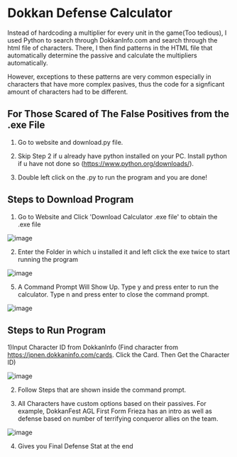 # Dokkan Defense Calculator

Instead of hardcoding a multiplier for every unit in the game(Too tedious), I used Python to search through DokkanInfo.com and search through the html file of characters. There, I then find patterns in the HTML file that automatically determine the passive and calculate the multipliers automatically. 

However, exceptions to these patterns are very common especially in characters that have more complex pasives, thus the code for a signficant amount of characters had to be different.

## For Those Scared of The False Positives from the .exe File
1) Go to website and download.py file.



2) Skip Step 2 if u already have python installed on your PC. Install python if u have not done so (https://www.python.org/downloads/).



3) Double left click on the .py to run the program and you are done!

## Steps to Download Program

1) Go to Website and Click 'Download Calculator .exe file' to obtain the .exe file



![image](https://github.com/RandomNerd01/Dokkan-Calculator/assets/142955018/16ca5262-3ae0-48a0-9609-dffa7f6ef851)




2) Enter the Folder in which u installed it and left click the exe twice to start running the program




![image](https://github.com/RandomNerd01/Dokkan-Calculator/assets/142955018/2222f50d-0d5c-4e5e-8123-be13d39772f3)






5) A Command Prompt Will Show Up. Type y and press  enter to run the calculator. Type n and press enter to close the command prompt.



![image](https://github.com/RandomNerd01/Dokkan-Calculator/assets/142955018/e68b6f57-454a-4549-acf9-84bda192bca3)







## Steps to Run Program

1)Input Character ID from DokkanInfo (Find character from https://jpnen.dokkaninfo.com/cards. Click the Card. Then Get the Character ID)


![image](https://github.com/Suiron99/Dokkan-Calculator/assets/142955018/0563585b-4bfb-4f77-857f-8c79e7f97f0e)




2) Follow Steps that are shown inside the command prompt.




3) All Characters have custom options based on their passives. For example, DokkanFest AGL First Form Frieza has an intro as well as defense based on number of terrifying conqueror allies on the team.



![image](https://github.com/RandomNerd01/Dokkan-Calculator/assets/142955018/7154a8f9-893d-41c0-a992-69d96615a362)





4) Gives you Final Defense Stat at the end

















